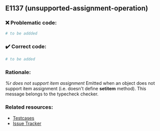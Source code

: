 ## E1137 (unsupported-assignment-operation)

### :x: Problematic code:

```python
# to be addded
```

### :heavy_check_mark: Correct code:

```python
# to be added
```

### Rationale:

 *%r does not support item assignment*
  Emitted when an object does not support item assignment (i.e. doesn't define
  __setitem__ method). This message belongs to the typecheck checker.



### Related resources:

- [Testcases](#)
- [Issue Tracker](https://github.com/PyCQA/pylint/issues?q=is%3Aissue+%22unsupported-assignment-operation%22+OR+%22E1137%22)
